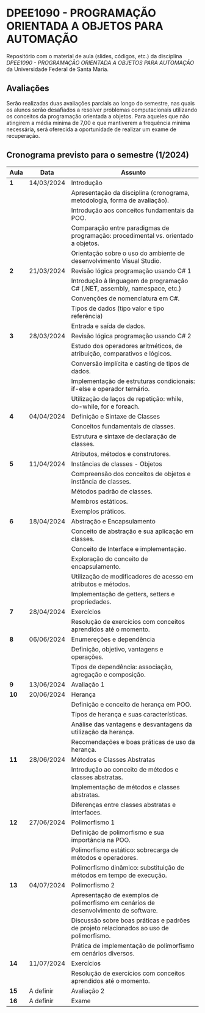 # DPEE1090 - PROGRAMAÇÃO ORIENTADA A OBJETOS PARA AUTOMAÇÃO

Repositório com o material de aula (slides, códigos, etc.) da disciplina *DPEE1090 - PROGRAMAÇÃO ORIENTADA A OBJETOS PARA AUTOMAÇÃO* da Universidade Federal de Santa Maria.

  ## Avaliações
  
Serão realizadas duas avaliações parciais ao longo do semestre, nas quais os alunos serão desafiados a resolver problemas computacionais utilizando os conceitos da programação orientada a objetos. Para aqueles que não atingirem a média mínima de 7,00 e que mantiverem a frequência mínima necessária, será oferecida a oportunidade de realizar um exame de recuperação.

## Cronograma previsto para o semestre (1/2024)


| **Aula** | **Data**   | **Assunto**                                                                             |
|----------|------------|-----------------------------------------------------------------------------------------|
| **1**    | 14/03/2024 | Introdução                                                                              |
|          |            | Apresentação da disciplina (cronograma, metodologia, forma de avaliação).               |
|          |            | Introdução aos conceitos fundamentais da POO.                                           |
|          |            | Comparação entre paradigmas de programação: procedimental vs. orientado a objetos.      |
|          |            | Orientação sobre o uso do ambiente de desenvolvimento Visual Studio.                    |
| **2**    | 21/03/2024 | Revisão lógica programação usando C# 1                                                  |
|          |            | Introdução à linguagem de programação C# (.NET, assembly, namespace, etc.)              |
|          |            | Convenções de nomenclatura em C#.                                                       |
|          |            | Tipos de dados (tipo valor e tipo referência)                                           |
|          |            | Entrada e saída de dados.                                                               |
| **3**    | 28/03/2024 | Revisão lógica programação usando C# 2                                                  |
|          |            | Estudo dos operadores aritméticos, de atribuição, comparativos e lógicos.               |
|          |            | Conversão implícita e casting de tipos de dados.                                        |
|          |            | Implementação de estruturas condicionais: if-else e operador ternário.                  |
|          |            | Utilização de laços de repetição: while, do-while, for e foreach.                       |
| **4**    | 04/04/2024 | Definição e Sintaxe de Classes                                                          |
|          |            | Conceitos fundamentais de classes.                                                      |
|          |            | Estrutura e sintaxe de declaração de classes.                                           |
|          |            | Atributos, métodos e construtores.                                                      |
| **5**    | 11/04/2024 | Instâncias de classes - Objetos                                                         |
|          |            | Compreensão dos conceitos de objetos e instância de classes.                            |
|          |            | Métodos padrão de classes.                                                              |
|          |            | Membros estáticos.                                                                      |
|          |            | Exemplos práticos.                                                                      |
| **6**    | 18/04/2024 | Abstração e Encapsulamento                                                              |
|          |            | Conceito de abstração e sua aplicação em classes.                                       |
|          |            | Conceito de Interface e implementação.                                                  |
|          |            | Exploração do conceito de encapsulamento.                                               |
|          |            | Utilização de modificadores de acesso em atributos e métodos.                           |
|          |            | Implementação de getters, setters e propriedades.                                       |
| **7**    | 28/04/2024 | Exercícios                                                                              |
|          |            | Resolução de exercícios com conceitos aprendidos até o momento.                         |
| **8**    | 06/06/2024 | Enumereções e dependência                                                               |
|          |            | Definição, objetivo, vantagens e operações.                                              |
|          |            | Tipos de dependência: associação, agregação e composição.                               |
| **9**    | 13/06/2024 | Avaliação 1                                                                             |
| **10**   | 20/06/2024 | Herança                                                                                 |
|          |            | Definição e conceito de herança em POO.                                                 |
|          |            | Tipos de herança e suas características.                                                |
|          |            | Análise das vantagens e desvantagens da utilização da herança.                          |
|          |            | Recomendações e boas práticas de uso da herança.                                        |
| **11**   | 28/06/2024 | Métodos e Classes Abstratas                                                             |
|          |            | Introdução ao conceito de métodos e classes abstratas.                                  |
|          |            | Implementação de métodos e classes abstratas.                                           |
|          |            | Diferenças entre classes abstratas e interfaces.                                        |
| **12**   | 27/06/2024 | Polimorfismo 1                                                                          |
|          |            | Definição de polimorfismo e sua importância na POO.                                     |
|          |            | Polimorfismo estático: sobrecarga de métodos e operadores.                              |
|          |            | Polimorfismo dinâmico: substituição de métodos em tempo de execução.                    |
| **13**   | 04/07/2024 | Polimorfismo 2                                                                          |
|          |            | Apresentação de exemplos de polimorfismo em cenários de desenvolvimento de software.    |
|          |            | Discussão sobre boas práticas e padrões de projeto relacionados ao uso de polimorfismo. |
|          |            | Prática de implementação de polimorfismo em cenários diversos.                          |
| **14**   | 11/07/2024 | Exercícios                                                                              |
|          |            | Resolução de exercícios com conceitos aprendidos até o momento.                         |
| **15**   | A definir  | Avaliação 2                                                                             |
| **16**   | A definir  | Exame                                                                                   |

